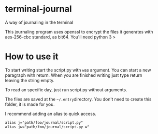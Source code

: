 # terminal-journal
A way of journaling in the terminal

This journaling program uses openssl to encrypt the files it generates with aes-256-cbc standard, as bit64.
You'll need python 3 >


# How to use it

To start writing start the script.py with `w`as argument.
You can start a new paragraph with return.
When you are finished writing just type return leaving the string empty.

To read an specific day, just run script.py without arguments.

The files are saved at the `~/.entry`directory.
You don't need to create this folder, it is made for you.

I recommend adding an alias to quick access.
```
alias j="path/foo/journal/script.py"
alias jw="path/foo/journal/script.py w"
```
